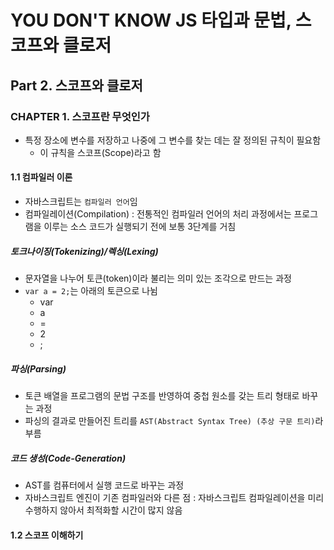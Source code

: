 # YOU DON'T KNOW JS 타입과 문법, 스코프와 클로저

## Part 2. 스코프와 클로저

### CHAPTER 1. 스코프란 무엇인가

- 특정 장소에 변수를 저장하고 나중에 그 변수를 찾는 데는 잘 정의된 규칙이 필요함
  - 이 규칙을 스코프(Scope)라고 함

#### 1.1 컴파일러 이론

- 자바스크립트는 `컴파일러 언어`임
- 컴파일레이션(Compilation) : 전통적인 컴파일러 언어의 처리 과정에서는 프로그램을 이루는 소스 코드가 실행되기 전에 보통 3단계를 거침

##### 토크나이징(Tokenizing)/렉싱(Lexing)

- 문자열을 나누어 토큰(token)이라 불리는 의미 있는 조각으로 만드는 과정
- `var a = 2;`는 아래의 토큰으로 나뉨
  - var
  - a
  - =
  - 2
  - ;

##### 파싱(Parsing)

- 토큰 배열을 프로그램의 문법 구조를 반영하여 중첩 원소를 갖는 트리 형태로 바꾸는 과정
- 파싱의 결과로 만들어진 트리를 `AST(Abstract Syntax Tree) (추상 구문 트리)`라 부름

##### 코드 생성(Code-Generation)

- AST를 컴퓨터에서 실행 코드로 바꾸는 과정
- 자바스크립트 엔진이 기존 컴파일러와 다른 점 : 자바스크립트 컴파일레이션을 미리 수행하지 않아서 최적화할 시간이 많지 않음

#### 1.2 스코프 이해하기



